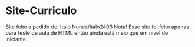 # Site-Curriculo
Site feito a pedido de: Italo Nunes/italo2403
Nota! Esse site foi feito apenas para teste de aula de HTML então ainda está meio que em nível de iniciante.
